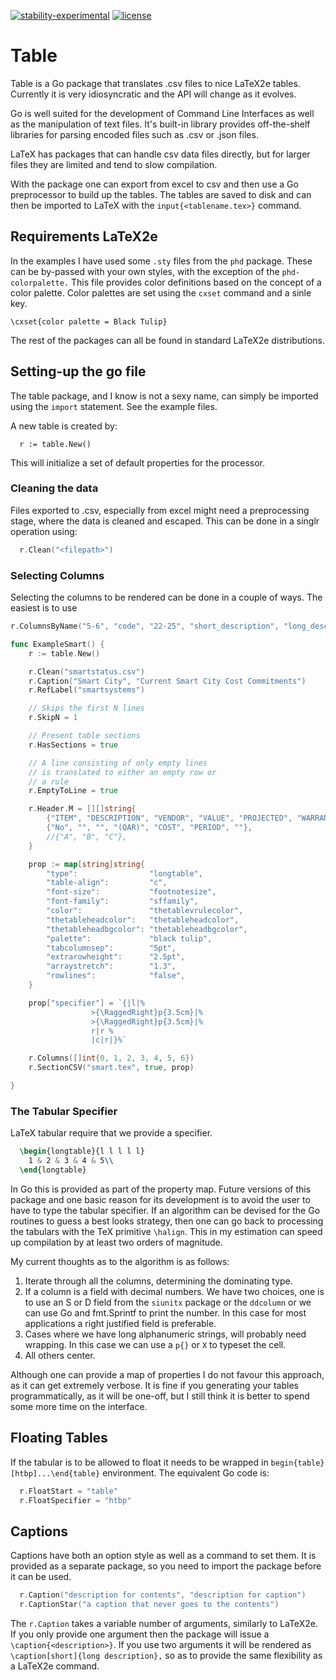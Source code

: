 [![stability-experimental](https://img.shields.io/badge/stability-experimental-orange.svg)](https://github.com/emersion/stability-badges#experimental)
[![license](http://img.shields.io/badge/license-MIT-red.svg?style=flat)](https://raw.githubusercontent.com/yannisl/table/master/LICENSE)


# Table

Table is a Go package that translates .csv files to nice LaTeX2e tables. Currently it is
very idiosyncratic and the API will change as it evolves.

Go is well suited for the development of Command Line Interfaces as well as the manipulation of text files. It's built-in library provides off-the-shelf libraries for parsing encoded files such as .csv or .json files.

LaTeX has packages that can handle csv data files directly, but for larger files they are limited and tend to slow compilation.

With the package one can export from excel to csv and then use a Go preprocessor to build up the tables. The tables are saved to disk and can then be imported to LaTeX with the `input{<tablename.tex>}` command.

## Requirements LaTeX2e

In the examples I have used some `.sty` files from the `phd` package. These can be by-passed with your own styles, with the exception of the `phd-colorpalette.` This file provides color definitions based on the concept of a color palette. Color palettes are set using the `cxset` command and a sinle key.

```[latex]
\cxset{color palette = Black Tulip}
```

The rest of the packages can all be found in standard LaTeX2e distributions.


## Setting-up the go file

The table package, and I know is not a sexy name, can simply be imported using the `import` statement. See
the example files.

A new table is created by:

```[Go]
  r := table.New()
```

This will initialize a set of default properties for the processor.

### Cleaning the data

Files exported to .csv, especially from excel might need a preprocessing stage, where the data is cleaned
and escaped. This can be done in a singlr operation using:

```go
  r.Clean("<filepath>")
```


### Selecting Columns

Selecting the columns to be rendered can be done in a couple of ways. The easiest is to use 

```go
r.ColumnsByName("5-6", "code", "22-25", "short_description", "long_description", 1)
```




```go
func ExampleSmart() {
	r := table.New()

	r.Clean("smartstatus.csv") 
	r.Caption("Smart City", "Current Smart City Cost Commitments")
	r.RefLabel("smartsystems")

	// Skips the first N lines
	r.SkipN = 1

	// Present table sections
	r.HasSections = true

	// A line consisting of only empty lines
	// is translated to either an empty row or 
	// a rule
	r.EmptyToLine = true

	r.Header.M = [][]string{
		{"ITEM", "DESCRIPTION", "VENDOR", "VALUE", "PROJECTED", "WARRANTY", "MAINT."},
		{"No", "", "", "(QAR)", "COST", "PERIOD", ""},
		//{"A", "B", "C"},
	}

	prop := map[string]string{
		"type":                "longtable",
		"table-align":         "c",
		"font-size":           "footnotesize",
		"font-family":         "sffamily",
		"color":               "thetablevrulecolor",
		"thetableheadcolor":   "thetableheadcolor",
		"thetableheadbgcolor": "thetableheadbgcolor",
		"palette":             "black tulip",
		"tabcolumnsep":        "5pt",
		"extrarowheight":      "2.5pt",
		"arraystretch":        "1.3",
		"rowlines":            "false",
	}

	prop["specifier"] = `{|l|% 
                  >{\RaggedRight}p{3.5cm}|% 
                  >{\RaggedRight}p{3.5cm}|%
                  r|r %
                  |c|r|}%`

	r.Columns([]int{0, 1, 2, 3, 4, 5, 6})
	r.SectionCSV("smart.tex", true, prop)

}
```


### The Tabular Specifier

LaTeX tabular require that we provide a specifier.

```latex
  \begin{longtable}{l l l l l}
    1 & 2 & 3 & 4 & 5\\
  \end{longtable}
```

In Go this is provided as part of the property map. Future versions of this package and one basic reason for its development is to avoid the user to have to type the tabular specifier. If an algorithm can be devised for the Go routines to guess a best looks strategy, then one can go back to processing the tabulars with the TeX primitive `\halign`. This in my estimation can speed up compilation by at least two orders of magnitude.

My current thoughts as to the algorithm is as follows:

1.  Iterate through all the columns, determining the dominating type. 
2. If a column is a field with decimal numbers. We have two choices, one is to use an S or D field from the `siunitx` package or the `ddcolumn` or we can use Go and fmt.Sprintf to print the number. In this case for most applications a right justified field is preferable.
3. Cases where we have long alphanumeric strings, will probably need wrapping. In this case we can use a `p{}` or `X` to typeset the cell. 
4. All others center.

Although one can provide a map of properties I do not favour this approach, as it can get extremely verbose. It is fine if you generating your tables programmatically, as it will be one-off, but I still think it is better to spend some more time on the interface.

## Floating Tables

If the tabular is to be allowed to float it needs to be wrapped in `begin{table}[htbp]...\end{table}` environment. The equivalent Go code is:

```go
  r.FloatStart = "table"
  r.FloatSpecifier = "htbp"
```

## Captions

Captions have both an option style as well as a command to set them. It is provided as a separate package, so you need to import the package before it can be used.

```go
  r.Caption("description for contents", "description for caption")
  r.CaptionStar("a caption that never goes to the contents")
```  

The `r.Caption` takes a variable number of arguments, similarly to LaTeX2e. If you only provide one argument then the package will issue a `\caption{<description>}`. If you use two arguments it will be rendered as `\caption[short]{long description},`  so as to provide the same flexibility as a LaTeX2e
command.	





